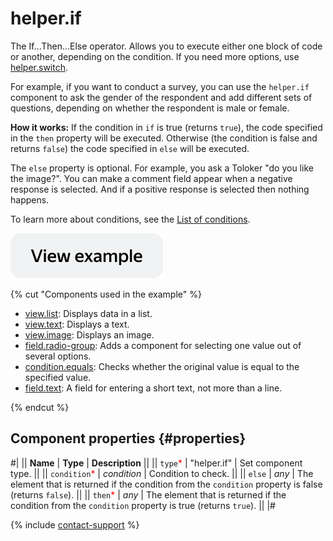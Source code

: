 # helper.if

The If...Then...Else operator. Allows you to execute either one block of code or another, depending on the condition. If you need more options, use [helper.switch](helper.switch.md).

For example, if you want to conduct a survey, you can use the `helper.if` component to ask the gender of the respondent and add different sets of questions, depending on whether the respondent is male or female.

**How it works:**
If the condition in `if` is true (returns `true`), the code specified in the `then` property will be executed. Otherwise (the condition is false and returns `false`) the code specified in `else` will be executed.

The `else` property is optional. For example, you ask a Toloker "do you like the image?". You can make a comment field appear when a negative response is selected. And if a positive response is selected then nothing happens.

To learn more about conditions, see the [List of conditions](conditions.md).

[![View example](../_images/buttons/view-example.svg)](https://ya.cc/t/J3dYyctN3xPHGy)

{% cut "Components used in the example" %}

- [view.list](view.list.md): Displays data in a list.
- [view.text](view.text.md): Displays a text.
- [view.image](view.image.md): Displays an image.
- [field.radio-group](field.radio-group.md): Adds a component for selecting one value out of several options.
- [condition.equals](condition.equals.md): Checks whether the original value is equal to the specified value.
- [field.text](field.text.md): A field for entering a short text, not more than a line.

{% endcut %}

## Component properties {#properties}

#|
|| **Name** | **Type** | **Description** ||
|| `type`<span style="color: red">\*</span> | "helper.if" | Set component type. ||
|| `condition`<span style="color: red">\*</span> | _condition_ | Condition to check. ||
|| `else` | _any_ | The element that is returned if the condition from the `condition` property is false (returns `false`). ||
|| `then`<span style="color: red">\*</span> | _any_ | The element that is returned if the condition from the `condition` property is true (returns `true`). ||
|#

{% include [contact-support](../_includes/contact-support.md) %}
